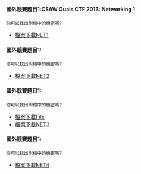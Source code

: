 #### 國外競賽題目1:CSAW Quals CTF 2013: Networking 1
```
你可以找出附檔中的機密嗎?
```
- [檔案下載NET1](NET1.pcap)
#### 國外競賽題目1:
```
你可以找出附檔中的機密嗎?
```
- [檔案下載NET2](NET2.pcapng)
#### 國外競賽題目1:
```
你可以找出附檔中的機密嗎?
```
- [檔案下載File](flag.zip)
- [檔案下載NET3](NET3.pcap)
#### 國外競賽題目1:
```
你可以找出附檔中的機密嗎?
```
- [檔案下載NET4](NET4.pcap)

